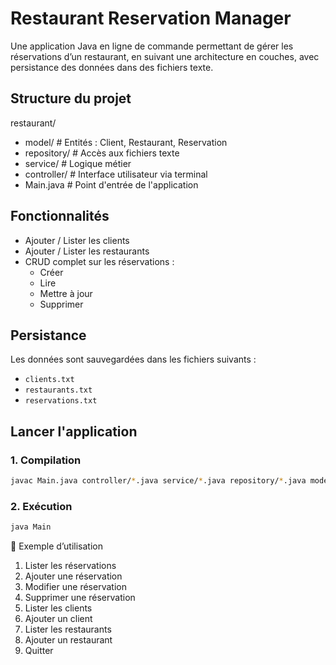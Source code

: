 # Restaurant Reservation Manager

Une application Java en ligne de commande permettant de gérer les réservations d’un restaurant, en suivant une architecture en couches, avec persistance des données dans des fichiers texte.

## Structure du projet

restaurant/
- model/ # Entités : Client, Restaurant, Reservation
- repository/ # Accès aux fichiers texte
- service/ # Logique métier
- controller/ # Interface utilisateur via terminal
- Main.java # Point d'entrée de l'application


## Fonctionnalités

- Ajouter / Lister les clients
- Ajouter / Lister les restaurants
- CRUD complet sur les réservations :
  - Créer
  - Lire
  - Mettre à jour
  - Supprimer

## Persistance

Les données sont sauvegardées dans les fichiers suivants :
- `clients.txt`
- `restaurants.txt`
- `reservations.txt`

## Lancer l'application

### 1. Compilation

```bash
javac Main.java controller/*.java service/*.java repository/*.java model/*.java
```

### 2. Exécution

```bash
java Main
```

📝 Exemple d’utilisation

1. Lister les réservations
2. Ajouter une réservation
3. Modifier une réservation
4. Supprimer une réservation
5. Lister les clients
6. Ajouter un client
7. Lister les restaurants
8. Ajouter un restaurant
9. Quitter
